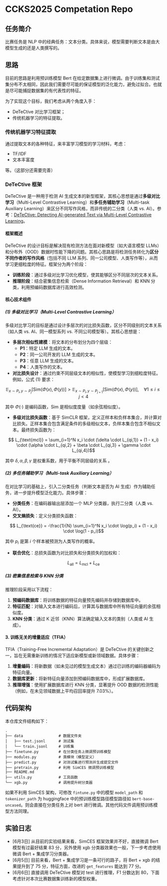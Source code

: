 # CCKS2025 Competation Repo

## 任务简介

比赛任务是 NLP 中的经典任务：文本分类。具体来说，模型需要判断文本是由大模型生成的还是人类撰写的。

## 思路

目前的思路是利用预训练模型 Bert 在给定数据集上进行微调。由于训练集和测试集分布不太相同，因此我们需要尽可能的保证模型的泛化能力，避免过拟合。也就是尽可能捕捉数据集的有代表性的特征。

为了实现这个目标，我们考虑从两个角度入手：

- DeTeCtive 对比学习框架；
- 传统机器学习的特征提取。

### 传统机器学习特征提取

通过提取文本的各种特征，来丰富学习模型的学习材料，考虑：

- TF/IDF
- 文本丰富度

等。（这部分还需要完善）

### DeTeCtive 框架

DeTeCtive 是一种用于检测 AI 生成文本的新型框架，其核心思想是通过**多级对比学习**（Multi-Level Contrastive Learning）和**多任务辅助学习**（Multi-task Auxiliary Learning）来区分不同写作风格，而非传统的二分类（人类 vs. AI）。参考：[DeTeCtive: Detecting AI-generated Text via Multi-Level Contrastive Learning](https://arxiv.org/abs/2410.20964)。

#### 框架概述
DeTeCtive 的设计目标是解决现有检测方法在面对新模型（如大语言模型 LLMs）和分布外（OOD）数据时性能下降的问题。其核心思路是将检测任务转化为**区分不同作者的写作风格**（包括不同 LLM 系列、同一公司模型、人类写作等），从而学习更细粒度的特征。框架分为两个阶段：
- **训练阶段**：通过多级对比学习优化模型，使其能够区分不同层次的文本关系。
- **推理阶段**：结合密集信息检索（Dense Information Retrieval）和 KNN 分类，利用预编码数据库进行高效检测。

#### 核心技术组件

##### (1) 多级对比学习（Multi-Level Contrastive Learning）
多级对比学习的目标是通过设计多层次的对比损失函数，区分不同级别的文本关系（如人类 vs. AI、同一模型系列 vs. 不同公司模型等）。其核心思想是：
- **多层次相似性建模**：将文本的分布划分为四个层级：
  - **P1**：特定 LLM 生成的文本。
  - **P2**：同一公司开发的 LLM 生成的文本。
  - **P3**：任意 LLM 生成的文本。
  - **P4**：人类写作的文本。
- **对比损失设计**：通过约束不同层级文本的相似性，使模型学习到细粒度特征。例如，公式 (1) 要求：

```math
  \mathbb{E}_{x \sim P_i, y \sim P_j}[\text{Sim}(\Phi(x),\Phi(y))] > \mathbb{E}_{x \sim P_i, y \sim P_{j+1}}[\text{Sim}(\Phi(x),\Phi(y))], \quad \forall 1 \leq i \leq j < 4
```

  其中 $\Phi(\cdot)$ 是编码函数，$`\text{Sim}`$ 是相似度度量（如余弦相似度）。

- **多级对比损失函数**：基于 SimCLR 框架，定义正样本和负样本集合，并计算对比损失。正样本集合包含满足条件的多级相似文本，负样本集合包含不相似文本。最终损失函数为：

```math
  L_{\text{mcl}} = \sum_{i=1}^N x_i \cdot (\delta \cdot L_{qi,1}) + (1 - x_i) \cdot (\alpha \cdot L_{qi,2} + \beta \cdot L_{qi,3} + \gamma \cdot L_{qi,4})
```

  其中 $\delta, \alpha, \beta, \gamma$ 是权重系数，用于平衡不同层级的关系 。

##### (2) 多任务辅助学习（Multi-task Auxiliary Learning）
在对比学习的基础上，引入二分类任务（判断文本是否为 AI 生成）作为辅助任务，进一步提升模型泛化能力。具体步骤：
- **分类任务**：在编码器输出层添加一个 MLP 分类器，执行二分类（人类 vs. AI）。
- **交叉熵损失**：定义分类损失函数：

```math
  L_{\text{ce}} = -\frac{1}{N} \sum_{i=1}^N x_i \cdot \log(p_i) + (1 - x_i) \cdot \log(1 - p_i)
```

  其中 $p_i$ 是第 $i$ 个样本被预测为人类写作的概率。
- **联合优化**：总损失函数为对比损失和分类损失的加权和：

```math
  L_{\text{all}} = L_{\text{mcl}} + L_{\text{ce}}
```

##### (3) 密集信息检索与 KNN 分类
推理阶段采用以下流程：
1. **预编码数据库**：将训练数据的特征向量预先编码并存储到数据库中。
2. **特征匹配**：对输入文本进行编码后，计算其与数据库中所有特征向量的余弦相似度。
3. **KNN 分类**：通过 K 近邻（KNN）算法确定输入文本的类别（人类或 AI 生成）。

#### 3. 训练无关的增量适应（TFIA）
TFIA（Training-Free Incremental Adaptation）是 DeTeCtive 的关键创新之一，旨在无需重新训练的情况下适应新模型或新领域数据。具体步骤：
1. **增量编码**：将新数据（如未见过的模型生成文本）通过已训练的编码器编码为特征向量。
2. **数据库更新**：将新特征向量添加到预编码数据库中，形成扩展数据库。
3. **推理增强**：使用扩展数据库进行 KNN 分类，显著提升 OOD 数据的检测性能（例如，在未见领域数据上平均召回率提升 7.03%）。

## 代码架构

本仓库文件结构如下：
```
.
├── data                # 数据文件夹
│   ├── test.jsonl      # 测试集
│   └── train.jsonl     # 训练集
├── finetune.py         # 在分类任务上微调预训练模型
├── modules.py          # 类模块（模型定义）
├── predict.py          # 对测试集进行预测并生成提交文件
├── pretrain.py         # 利用 SimCES 微调预训练模型
├── README.md
├── utils.py            # 工具函数
└── xgb.py              # 调用提升树分类器
```
如果不利用 SimCES 架构，可修改 `fintune.py` 中的模型 `model_path` 和 `tokenizer_path` 为 huggingface 中的预训练模型路径模型路径如 `bert-base-uncased`。则会直接在分类任务上对 bert 进行微调。其他代码文件调用预训练模型方法同理。

## 实验日志

- [6月3日] 从目前的实验结果来看，SimCES 框架效果并不好，直接微调 Bert 模型有过最好结果 83 分，另外使用 xgb 分类器效果也一般，下一步考虑使用微调 Bert + 集成学习分类器。
- [6月5日] 目前来看，Bert + 集成学习是一条可行的路子，将 Bert + xgb 的结果提升到了 75 分，特征方面，改进的 `get_features` 能达到 77 分。
- [6月6日] 直接调用 DeTeCtive 模型对 test 进行推理，F1 分数达到 80，下面考虑针对本次比赛数据集训练新的模型权重。
